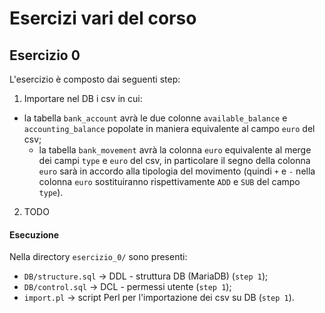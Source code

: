 # Esercizi vari del corso

## Esercizio 0

L'esercizio è composto dai seguenti step:

1. Importare nel DB i csv in cui:
- la tabella `bank_account` avrà le due colonne `available_balance` e `accounting_balance` popolate in maniera equivalente al campo `euro` del csv;
    - la tabella `bank_movement` avrà la colonna `euro` equivalente al merge dei campi `type` e `euro` del csv, in particolare il segno della colonna `euro` sarà in accordo alla tipologia del movimento (quindi `+` e `-` nella colonna `euro` sostituiranno rispettivamente `ADD` e `SUB` del campo `type`).
2. TODO

#### Esecuzione

Nella directory `esercizio_0/` sono presenti:

- `DB/structure.sql` -> DDL - struttura DB (MariaDB) (`step 1`);
- `DB/control.sql` -> DCL - permessi utente (`step 1`);
- `import.pl` -> script Perl per l'importazione dei csv su DB (`step 1`).
